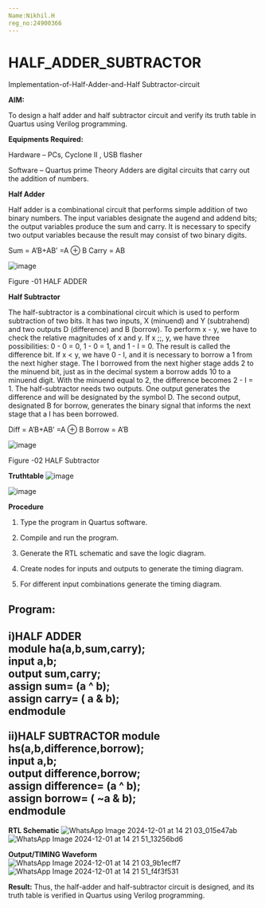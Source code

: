 ```yaml
---
Name:Nikhil.H     
reg_no:24900366
---
```

# HALF_ADDER_SUBTRACTOR
Implementation-of-Half-Adder-and-Half Subtractor-circuit

**AIM:**

To design a half adder and half subtractor circuit and verify its truth table in Quartus using Verilog programming.

**Equipments Required:**

Hardware – PCs, Cyclone II , USB flasher 

Software – Quartus prime Theory Adders are digital circuits that carry out the addition of numbers.

**Half Adder**

Half adder is a combinational circuit that performs simple addition of two binary numbers. The input variables designate the augend and addend bits; the output variables produce the sum and carry. It is necessary to specify two output variables because the result may consist of two binary digits.

Sum = A’B+AB’ =A ⊕ B Carry = AB

![image](https://github.com/naavaneetha/HALF_ADDER_SUBTRACTOR/assets/154305477/bd4a0b2c-cdbc-4184-ab08-81578f121e1f)

Figure -01 HALF ADDER

**Half Subtractor**

The half-subtractor is a combinational circuit which is used to perform subtraction of two bits. It has two inputs, X (minuend) and Y (subtrahend) and two outputs D (difference) and B (borrow). To perform x - y, we have to check the relative magnitudes of x and y. If x ;;, y, we have three possibilities: 0 - 0 = 0, 1 - 0 = 1, and 1 - I = 0. The result is called the difference bit. If x < y, we have 0 - I, and it is necessary to borrow a 1 from the next higher stage. The I borrowed from the next higher stage adds 2 to the minuend bit, just as in the decimal system a borrow adds 10 to a minuend digit. With the minuend equal to 2, the difference becomes 2 - I = 1. The half-subtractor needs two outputs. One output generates the difference and will be designated by the symbol D. The second output, designated B for borrow, generates the binary signal that informs the next stage that a I has been borrowed. 

Diff = A’B+AB’ =A ⊕ B
Borrow = A’B

 ![image](https://github.com/naavaneetha/HALF_ADDER_SUBTRACTOR/assets/154305477/d76b099c-513f-4e7c-843a-e2fd028a531a)

Figure -02 HALF Subtractor

**Truthtable**
![image](https://github.com/user-attachments/assets/a4848143-c497-41f3-b33c-6868ca821c2b)

![image](https://github.com/user-attachments/assets/955e4c0c-4ebe-49fe-b54f-3875e2a7e129)


**Procedure**

1.	Type the program in Quartus software.

2.	Compile and run the program.

3.	Generate the RTL schematic and save the logic diagram.

4.	Create nodes for inputs and outputs to generate the timing diagram.

5.	For different input combinations generate the timing diagram.


**Program:**
---
i)HALF ADDER  
module ha(a,b,sum,carry);   
input a,b;     
output sum,carry;     
assign sum= (a ^ b);   
assign carry= ( a & b);    
endmodule   
</br>
ii)HALF SUBTRACTOR 
module hs(a,b,difference,borrow);   
input a,b;    
output difference,borrow;    
assign difference= (a ^ b);    
assign borrow= ( ~a & b);    
endmodule    
---

**RTL Schematic**
![WhatsApp Image 2024-12-01 at 14 21 03_015e47ab](https://github.com/user-attachments/assets/cb8cdaa0-6dfc-446d-a559-cf42a5226377)
![WhatsApp Image 2024-12-01 at 14 21 51_13256bd6](https://github.com/user-attachments/assets/0dfd1fe7-c11a-4967-b227-962e00a23b4e)


**Output/TIMING Waveform**
![WhatsApp Image 2024-12-01 at 14 21 03_9b1ecff7](https://github.com/user-attachments/assets/f3484fb6-7907-4a0d-9e35-2ee236efb507)
![WhatsApp Image 2024-12-01 at 14 21 51_f4f3f531](https://github.com/user-attachments/assets/b756b47c-2d9b-4989-bb17-6c2fe0a8e98c)

**Result:**
   Thus, the half-adder and half-subtractor circuit is designed, and its truth table is verified in Quartus
using Verilog programming.
